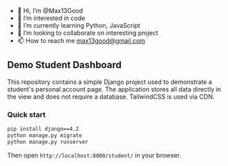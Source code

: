 - 👋 Hi, I’m @Max13Good
- 👀 I’m interested in code
- 🌱 I’m currently learning Python, JavaScript
- 💞️ I’m looking to collaborate on interesting project
- 📫 How to reach me max13good@gmail.com

<!---
Max13Good/Max13Good is a ✨ special ✨ repository because its `README.md` (this file) appears on your GitHub profile.
You can click the Preview link to take a look at your changes.
--->

## Demo Student Dashboard

This repository contains a simple Django project used to demonstrate a student's personal account page. The application stores all data directly in the view and does not require a database. TailwindCSS is used via CDN.

### Quick start

```bash
pip install django==4.2
python manage.py migrate
python manage.py runserver
```

Then open `http://localhost:8000/student/` in your browser.

